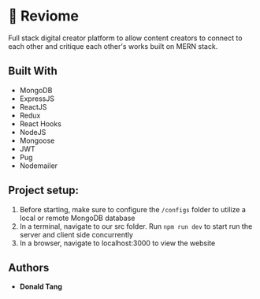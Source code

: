# :bridge_at_night: Reviome

Full stack digital creator platform to allow content creators to connect to each other and critique each other's works built on MERN stack.

## Built With

* MongoDB
* ExpressJS
* ReactJS
* Redux
* React Hooks
* NodeJS
* Mongoose
* JWT
* Pug
* Nodemailer

## Project setup:

1. Before starting, make sure to configure the `/configs` folder to utilize a local or remote MongoDB database
2. In a terminal, navigate to our src folder. Run `npm run dev` to start run the server and client side concurrently
3. In a browser, navigate to localhost:3000 to view the website

## Authors

* **Donald Tang**
